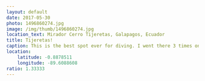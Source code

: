 ```yaml
---
layout: default
date: 2017-05-30
photo: 1496860274.jpg
image: /img/thumb/1496860274.jpg
location_text: Mirador Cerro Tijeretas, Galapagos, Ecuador
title: Tijeretas!
caption: This is the best spot ever for diving. I went there 3 times on my trip to the Galapagos, and every time I had the chance to swim with turtles, silly sea lions and fishes!
location:
    latitude: -0.8878511
    longitude: -89.6088608
ratio: 1.33333
---
```


